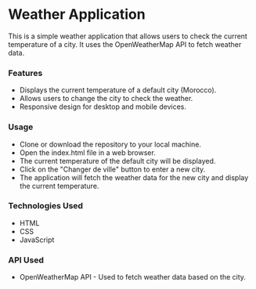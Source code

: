 # Weather Application
This is a simple weather application that allows users to check the current temperature of a city. It uses the OpenWeatherMap API to fetch weather data.

### Features
- Displays the current temperature of a default city (Morocco).
- Allows users to change the city to check the weather.
- Responsive design for desktop and mobile devices.

### Usage
- Clone or download the repository to your local machine.
- Open the index.html file in a web browser.
- The current temperature of the default city will be displayed.
- Click on the "Changer de ville" button to enter a new city.
- The application will fetch the weather data for the new city and display the current temperature.

### Technologies Used
- HTML
- CSS
- JavaScript

### API Used
- OpenWeatherMap API - Used to fetch weather data based on the city.

